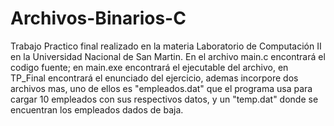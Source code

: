 # Archivos-Binarios-C
Trabajo Practico final realizado en la materia Laboratorio de Computación II en la Universidad Nacional de San Martin. 
En el archivo main.c encontrará el codigo fuente; en main.exe encontrará el ejecutable del archivo, en TP_Final encontrará el enunciado del ejercicio, ademas incorpore dos archivos mas, uno de ellos es "empleados.dat" que el programa usa para cargar 10 empleados con sus respectivos datos, y un "temp.dat" donde se encuentran  los empleados dados de baja.
